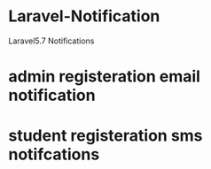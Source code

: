 # Laravel-Notification
Laravel5.7 Notifications
# admin registeration email notification
# student registeration sms notifcations
